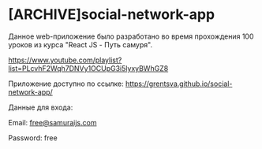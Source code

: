 #  [ARCHIVE]social-network-app

Данное web-приложение было разработано во время прохождения 100 уроков из курса "React JS - Путь самуря".

https://www.youtube.com/playlist?list=PLcvhF2Wqh7DNVy1OCUpG3i5lyxyBWhGZ8

Приложение доступно по ссылке: https://grentsva.github.io/social-network-app/

Данные для входа:

Email: free@samuraijs.com

Password: free
